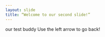 ```yaml
---
layout: slide
title: “Welcome to our second slide!”
---
```

our test buddy
Use the left arrow to go back!
